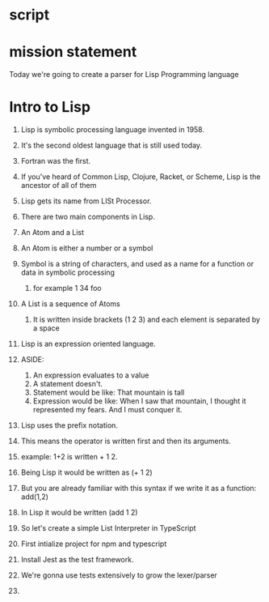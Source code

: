 # script
# mission statement
Today we're going to create a parser for Lisp Programming language

# Intro to Lisp
1. Lisp is symbolic processing language invented in 1958. 

2. It's the second oldest language that is still used today. 

3. Fortran was the first.

4. If you've heard of Common Lisp, Clojure, Racket, or Scheme, Lisp is the ancestor of all of them

5. Lisp gets its name from LISt Processor. 

6. There are two main components in Lisp.

7. An Atom and a List

8. An Atom is either a number or a symbol

9. Symbol is a string of characters, and used as a name for a function or data in symbolic processing
	1. for example 1 34 foo

10. A List is a sequence of Atoms
	1. It is written inside brackets (1 2 3) and each element is separated by a space

11. Lisp is an expression oriented language. 

12. ASIDE:
	1. An expression evaluates to a value
	2. A statement doesn't. 
	3. Statement would be like: That mountain is tall
	4. Expression would be like: When I saw that mountain, I thought it represented my fears. And I must conquer it.

13. Lisp uses the prefix notation. 

14. This means the operator is written first and then its arguments.

15. example: 1+2 is written + 1 2. 

16. Being Lisp it would be written as (+ 1 2)

17. But you are already familiar with this syntax if we write it as a function: add(1,2)

18. In Lisp it would be written (add 1 2)



19. So let's create a simple List Interpreter in TypeScript

20. First intialize project for npm and typescript 

21. Install Jest as the test framework. 

22. We're gonna use tests extensively to grow the lexer/parser

23. 
